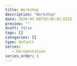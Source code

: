 ```yaml
---
title: Workshop
description: "Workshop"
date: 2024-05-08T20:46:43.031Z
preview: ""
draft: false
tags: []
categories: []
type: default
series:
   - Documentation
series_order: 5
---
```

